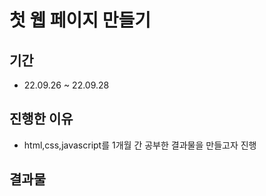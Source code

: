 # 첫 웹 페이지 만들기
## 기간
+ 22.09.26 ~ 22.09.28
## 진행한 이유
+ html,css,javascript를 1개월 간 공부한 결과물을 만들고자 진행
## 결과물
<img scr="img/site.jpg">

